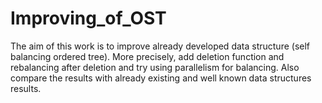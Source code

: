# Improving_of_OST

The aim of this work is to improve already developed data structure (self balancing ordered tree). More precisely, add deletion function and rebalancing after deletion and try using parallelism for balancing. Also compare the results with already existing and well known data structures results. 
